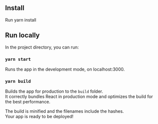 

## Install

Run yarn install

## Run locally

In the project directory, you can run:

### `yarn start`

Runs the app in the development mode, on localhost:3000.

### `yarn build`

Builds the app for production to the `build` folder.\
It correctly bundles React in production mode and optimizes the build for the best performance.

The build is minified and the filenames include the hashes.\
Your app is ready to be deployed!

